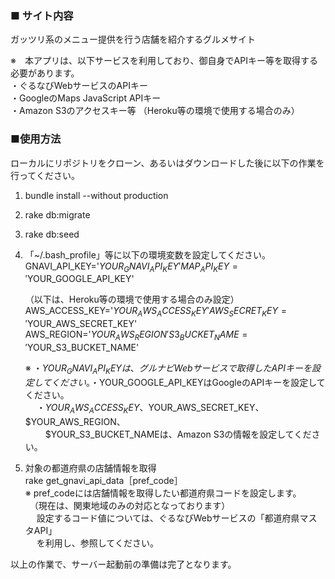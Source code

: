 ### ■ サイト内容
ガッツリ系のメニュー提供を行う店舗を紹介するグルメサイト
  
※　本アプリは、以下サービスを利用しており、御自身でAPIキー等を取得する必要があります。<br>
・ぐるなびWebサービスのAPIキー  
・GoogleのMaps JavaScript APIキー  
・Amazon S3のアクセスキー等
（Heroku等の環境で使用する場合のみ）  

### ■使用方法  
ローカルにリポジトリをクローン、あるいはダウンロードした後に以下の作業を行ってください。  
1. bundle install --without production
1. rake db:migrate  
1. rake db:seed
1. 「~/.bash_profile」等に以下の環境変数を設定してください。  
    GNAVI_API_KEY='$YOUR_GNAVI_API_KEY'  
    MAP_API_KEY='$YOUR_GOOGLE_API_KEY'  
    
    （以下は、Heroku等の環境で使用する場合のみ設定）  
    AWS_ACCESS_KEY='$YOUR_AWS_ACCESS_KEY'  
    AWS_SECRET_KEY='$YOUR_AWS_SECRET_KEY'  
    AWS_REGION='$YOUR_AWS_REGION'  
    S3_BUCKET_NAME='$YOUR_S3_BUCKET_NAME'  
    
    ※  ・$YOUR_GNAVI_API_KEYは、グルナビWebサービスで取得したAPIキーを設定してください。  
    　 ・$YOUR_GOOGLE_API_KEYはGoogleのAPIキーを設定してください。  
    　 ・$YOUR_AWS_ACCESS_KEY、$YOUR_AWS_SECRET_KEY、$YOUR_AWS_REGION、  
    　　 $YOUR_S3_BUCKET_NAMEは、Amazon S3の情報を設定してください。
       
1. 対象の都道府県の店舗情報を取得  
    rake get_gnavi_api_data［pref_code］   
      ※ pref_codeには店舗情報を取得したい都道府県コードを設定します。  
      　（現在は、関東地域のみの対応となっております）  
    　    設定するコード値については、ぐるなびWebサービスの「都道府県マスタAPI」  
      　  を利用し、参照してください。

以上の作業で、サーバー起動前の準備は完了となります。
      
